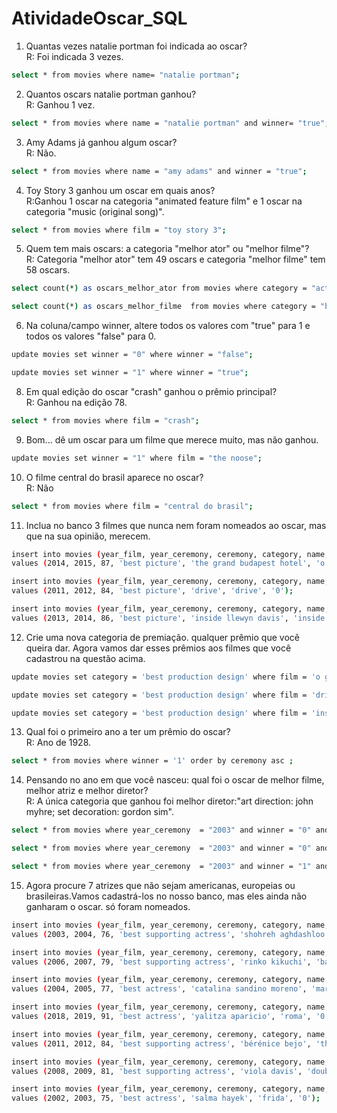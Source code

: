 # AtividadeOscar_SQL

1) Quantas vezes natalie portman foi indicada ao oscar? <br>
R: Foi indicada 3 vezes.<br>

```sh 
select * from movies where name= "natalie portman";
```

2) Quantos oscars natalie portman ganhou?<br>
 R: Ganhou 1 vez.<br>
```sh 
select * from movies where name = "natalie portman" and winner= "true";
``` 

3) Amy Adams já ganhou algum oscar?<br>
  R: Não.<br>
```sh 
select * from movies where name = "amy adams" and winner = "true";
```

4) Toy Story 3 ganhou um oscar em quais anos?<br>
  R:Ganhou 1 oscar na categoria "animated feature film" e 1 oscar na categoria "music (original song)".<br>
```sh 
select * from movies where film = "toy story 3";
```

5) Quem tem mais oscars: a categoria "melhor ator" ou "melhor filme"?<br>
  R: Categoria "melhor ator" tem 49 oscars e categoria "melhor filme" tem 58 oscars.<br>
```sh 
select count(*) as oscars_melhor_ator from movies where category = "actor"  and winner = "1"; 

select count(*) as oscars_melhor_filme  from movies where category = "best picture" and winner = "1";

```


6) Na coluna/campo winner, altere todos os valores com "true" para 1 e todos os valores "false" para 0.<br>
```sh 
update movies set winner = "0" where winner = "false";

update movies set winner = "1" where winner = "true";
```

 8) Em qual edição do oscar "crash" ganhou o prêmio principal?<br>
 R: Ganhou na edição 78.<br>
 ```sh 
select * from movies where film = "crash";
```

 9) Bom... dê um oscar para um filme que merece muito, mas não ganhou.<br>
 ```sh 
update movies set winner = "1" where film = "the noose";
```

 10) O filme central do brasil aparece no oscar?<br>
  R: Não<br>
  ```sh 
select * from movies where film = "central do brasil";
```

11) Inclua no banco 3 filmes que nunca nem foram nomeados ao oscar, mas que na sua opinião, merecem.<br> 
  ```sh 
insert into movies (year_film, year_ceremony, ceremony, category, name, film, winner)
values (2014, 2015, 87, 'best picture', 'the grand budapest hotel', 'o grande hotel budapeste', '0');

insert into movies (year_film, year_ceremony, ceremony, category, name, film, winner)
values (2011, 2012, 84, 'best picture', 'drive', 'drive', '0');

insert into movies (year_film, year_ceremony, ceremony, category, name, film, winner)
values (2013, 2014, 86, 'best picture', 'inside llewyn davis', 'inside llewyn davis - balada de um homem comum', '0');
  ```

 12) Crie uma nova categoria de premiação. qualquer prêmio que você queira dar. Agora vamos dar esses prêmios aos filmes que você cadastrou na questão acima.<br> 
  ```sh 
update movies set category = 'best production design' where film = 'o grande hotel budapeste';

update movies set category = 'best production design' where film = 'drive';

update movies set category = 'best production design' where film = 'inside llewyn davis - balada de um homem comum';
  ```

 13) Qual foi o primeiro ano a ter um prêmio do oscar?<br> 
 R: Ano de 1928.<br> 
   ```sh 
select * from movies where winner = '1' order by ceremony asc ;
  ```

14) Pensando no ano em que você nasceu: qual foi o oscar de melhor filme, melhor atriz e melhor diretor?<br> 
  R: A única categoria que ganhou foi melhor diretor:"art direction:  john myhre; set decoration:  gordon sim".<br> 
```sh 
select * from movies where year_ceremony  = "2003" and winner = "0" and category = "actor";

select * from movies where year_ceremony  = "2003" and winner = "0" and category = "actress";

select * from movies where year_ceremony  = "2003" and winner = "1" and category = "art direction";
   ```

 15) Agora procure 7 atrizes que não sejam americanas, europeias ou brasileiras.Vamos cadastrá-los no nosso banco, mas eles ainda não ganharam o oscar. só foram nomeados. <br>
   ```sh 
insert into movies (year_film, year_ceremony, ceremony, category, name, film, winner)
values (2003, 2004, 76, 'best supporting actress', 'shohreh aghdashloo', 'house of sand and fog', '0'); 

insert into movies (year_film, year_ceremony, ceremony, category, name, film, winner)
values (2006, 2007, 79, 'best supporting actress', 'rinko kikuchi', 'babel', '0');

insert into movies (year_film, year_ceremony, ceremony, category, name, film, winner)
values (2004, 2005, 77, 'best actress', 'catalina sandino moreno', 'maria full of grace', '0');

insert into movies (year_film, year_ceremony, ceremony, category, name, film, winner)
values (2018, 2019, 91, 'best actress', 'yalitza aparicio', 'roma', '0');

insert into movies (year_film, year_ceremony, ceremony, category, name, film, winner)
values (2011, 2012, 84, 'best supporting actress', 'bérénice bejo', 'the artist', '0');

insert into movies (year_film, year_ceremony, ceremony, category, name, film, winner)
values (2008, 2009, 81, 'best supporting actress', 'viola davis', 'doubt', '0');

insert into movies (year_film, year_ceremony, ceremony, category, name, film, winner)
values (2002, 2003, 75, 'best actress', 'salma hayek', 'frida', '0');
   ```



